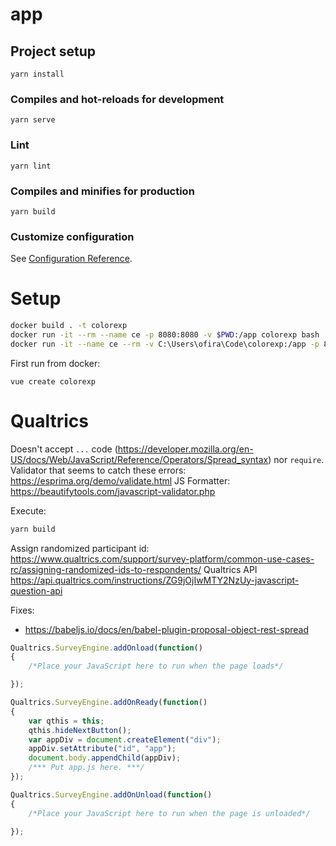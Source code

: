 # app

## Project setup
```
yarn install
```

### Compiles and hot-reloads for development
```
yarn serve
```

### Lint
```
yarn lint
```

### Compiles and minifies for production
```
yarn build
```

### Customize configuration
See [Configuration Reference](https://cli.vuejs.org/config/).

# Setup
```bash
docker build . -t colorexp
docker run -it --rm --name ce -p 8080:8080 -v $PWD:/app colorexp bash
docker run -it --name ce --rm -v C:\Users\ofira\Code\colorexp:/app -p 8080:8080 colorexp bash
```

First run from docker:
```
vue create colorexp
```

# Qualtrics

Doesn't accept `...` code (https://developer.mozilla.org/en-US/docs/Web/JavaScript/Reference/Operators/Spread_syntax) nor `require`. Validator that seems to catch these errors: https://esprima.org/demo/validate.html
JS Formatter: https://beautifytools.com/javascript-validator.php

Execute:

```bash
yarn build
```

Assign randomized participant id: https://www.qualtrics.com/support/survey-platform/common-use-cases-rc/assigning-randomized-ids-to-respondents/
Qualtrics API https://api.qualtrics.com/instructions/ZG9jOjIwMTY2NzUy-javascript-question-api

Fixes:
- https://babeljs.io/docs/en/babel-plugin-proposal-object-rest-spread

```js
Qualtrics.SurveyEngine.addOnload(function()
{
    /*Place your JavaScript here to run when the page loads*/

});

Qualtrics.SurveyEngine.addOnReady(function()
{
    var qthis = this;
    qthis.hideNextButton();
    var appDiv = document.createElement("div");
    appDiv.setAttribute("id", "app");
    document.body.appendChild(appDiv);
    /*** Put app.js here. ***/
});

Qualtrics.SurveyEngine.addOnUnload(function()
{
    /*Place your JavaScript here to run when the page is unloaded*/

});
```